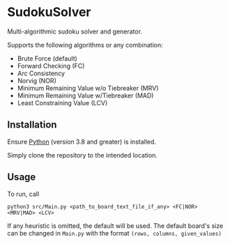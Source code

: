 # SudokuSolver
Multi-algorithmic sudoku solver and generator.

Supports the following algorithms or any combination:
- Brute Force (default)
- Forward Checking (FC)
- Arc Consistency
- Norvig (NOR)
- Minimum Remaining Value w/o Tiebreaker (MRV)
- Minimum Remaining Value w/Tiebreaker (MAD)
- Least Constraining Value (LCV)

## Installation
Ensure [Python](https://www.python.org/downloads/) (version 3.8 and greater) is installed.

Simply clone the repository to the intended location.

## Usage
To run, call
```
python3 src/Main.py <path_to_board_text_file_if_any> <FC|NOR> <MRV|MAD> <LCV>
```

If any heuristic is omitted, the default will be used. 
The default board's size can be changed in `Main.py` with the format `(rows, columns, given_values)`
